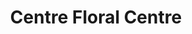 ---
title: "Centre Floral Centre"
url: /hawkesbury/centre-floral-centre-main-street-east/
shop: florist
---